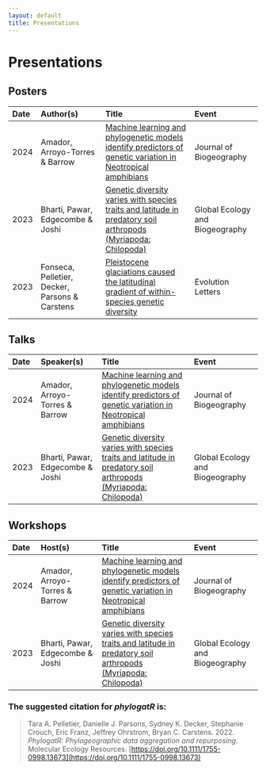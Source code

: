 ```yaml
---
layout: default
title: Presentations
---
```


# Presentations

## Posters

| Date  | Author(s)  | Title  | Event |
|:---- | :-----  | :-----  | :----- |
| 2024 | Amador, Arroyo-Torres & Barrow | [Machine learning and phylogenetic models identify predictors of genetic variation in Neotropical amphibians](https://doi.org/10.1111/jbi.14795) | Journal of Biogeography  |
| 2023 | Bharti, Pawar, Edgecombe & Joshi | [Genetic diversity varies with species traits and latitude in predatory soil arthropods (Myriapoda: Chilopoda)](https://dx.doi.org/10.1111/geb.13709) | Global Ecology and Biogeography |
| 2023 | Fonseca, Pelletier, Decker, Parsons & Carstens | [Pleistocene glaciations caused the latitudinal gradient of within-species genetic diversity](https://doi.org/10.1093/evlett/qrad030) |Evolution Letters |

## Talks

| Date  | Speaker(s)  | Title  | Event |
|:---- | :-----  | :-----  | :----- |
| 2024 | Amador, Arroyo-Torres & Barrow | [Machine learning and phylogenetic models identify predictors of genetic variation in Neotropical amphibians](https://doi.org/10.1111/jbi.14795) | Journal of Biogeography  |
| 2023 | Bharti, Pawar, Edgecombe & Joshi | [Genetic diversity varies with species traits and latitude in predatory soil arthropods (Myriapoda: Chilopoda)](https://dx.doi.org/10.1111/geb.13709) | Global Ecology and Biogeography |

## Workshops

| Date  | Host(s)  | Title  | Event |
|:---- | :-----  | :-----  | :----- |
| 2024 | Amador, Arroyo-Torres & Barrow | [Machine learning and phylogenetic models identify predictors of genetic variation in Neotropical amphibians](https://doi.org/10.1111/jbi.14795) | Journal of Biogeography  |
| 2023 | Bharti, Pawar, Edgecombe & Joshi | [Genetic diversity varies with species traits and latitude in predatory soil arthropods (Myriapoda: Chilopoda)](https://dx.doi.org/10.1111/geb.13709) | Global Ecology and Biogeography |


### The suggested citation for *phylogatR* is:
>Tara A. Pelletier, Danielle J. Parsons, Sydney K. Decker, Stephanie Crouch, Eric Franz, Jeffrey Ohrstrom, Bryan C. Carstens. 2022. *PhylogatR: Phylogeographic data aggregation and repurposing*. Molecular Ecology Resources. [https://doi.org/10.1111/1755-0998.13673](https://doi.org/10.1111/1755-0998.13673)